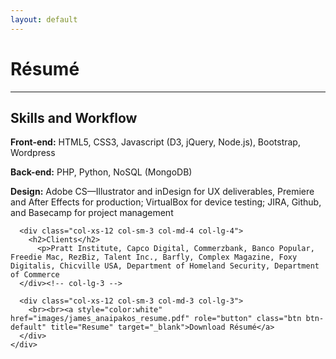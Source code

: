 ```yaml
---
layout: default
---
```



<div class="page-section short" id="resume" name="resume">
  <div class="container">
    <h1>Résumé</h1>
      <hr>
    <div class="row">
      <div class="col-md-offset-1 col-xs-12 col-sm-3 col-md-4 col-lg-4">
        <h2>Skills and Workflow</h2>
          <p><strong>Front-end:</strong> HTML5, CSS3, Javascript (D3, jQuery, Node.js), Bootstrap, Wordpress</p>
          <p><strong>Back-end:</strong> PHP, Python, NoSQL (MongoDB)</p>
          <p><strong>Design:</strong> Adobe CS&mdash;Illustrator and inDesign for UX deliverables, Premiere and After Effects for production; VirtualBox for device testing; JIRA, Github, and Basecamp for project management </p>
      </div>

      <div class="col-xs-12 col-sm-3 col-md-4 col-lg-4">
        <h2>Clients</h2>
          <p>Pratt Institute, Capco Digital, Commerzbank, Banco Popular, Freedie Mac, RezBiz, Talent Inc., Barfly, Complex Magazine, Foxy Digitalis, Chicville USA, Department of Homeland Security, Department of Commerce
      </div><!-- col-lg-3 -->

      <div class="col-xs-12 col-sm-3 col-md-3 col-lg-3">
        <br><br><a style="color:white" href="images/james_anaipakos_resume.pdf" role="button" class="btn btn-default" title="Resume" target="_blank">Download Résumé</a>
      </div>
    </div>
  </div>
</div>






